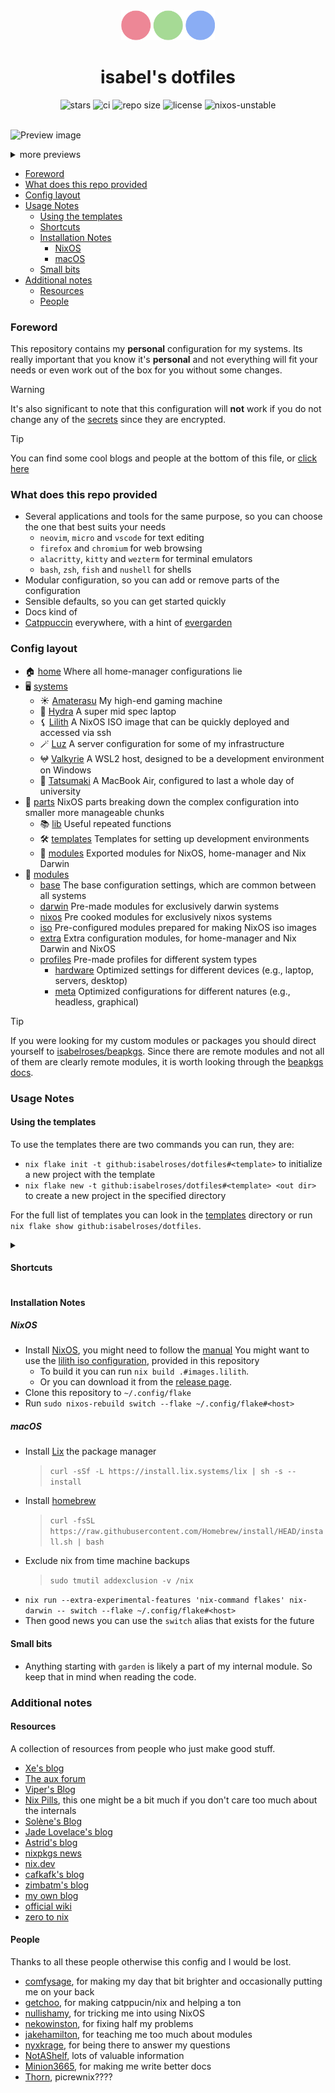 <div align="center">
  <img alt="dots" src="./dots.svg" width="150" />
  <h1>isabel's dotfiles</h1>

  <img alt="stars" src="https://img.shields.io/github/stars/isabelroses/dotfiles?color=f5c2e7&labelColor=303446&style=for-the-badge&logo=starship&logoColor=f5c2e7" />
  <img alt="ci" src="https://img.shields.io/github/actions/workflow/status/isabelroses/dotfiles/check.yml?label=build&color=a6e3a1&labelColor=303446&style=for-the-badge&logo=github&logoColor=a6e3a1" />
  <img alt="repo size" src="https://img.shields.io/github/repo-size/isabelroses/dotfiles?color=fab387&labelColor=303446&style=for-the-badge&logo=github&logoColor=fab387" />
  <img alt="license" src="https://img.shields.io/static/v1.svg?style=for-the-badge&label=License&message=GPL-3&logoColor=ca9ee6&colorA=313244&colorB=cba6f7" />
  <img alt="nixos-unstable" src="https://img.shields.io/badge/NixOS-unstable-blue.svg?style=for-the-badge&labelColor=303446&logo=NixOS&logoColor=white&color=91D7E3" />
</div>

<br />

![Preview image](./images/main.png)

<details>
   <summary>more previews</summary>

   <p align="center">
      light mode
      <img src="./images/lightmode.png" width="800px" />
   </p>

   <p align="center">
      wezterm + chromium
      <img src="./images/blur.png" width="800px" />
   </p>

   <p align="center">
      neovim
      <img src="./images/nvim.png" width="800px" />
   </p>
</details>

<!--toc:start-->

- [Foreword](#foreword)
- [What does this repo provided](#what-does-this-repo-provided)
- [Config layout](#config-layout)
- [Usage Notes](#usage-notes)
  - [Using the templates](#using-the-templates)
  - [Shortcuts](#shortcuts)
  - [Installation Notes](#installation-notes)
    - [NixOS](#nixos)
    - [macOS](#macos)
  - [Small bits](#small-bits)
- [Additional notes](#additional-notes)
  - [Resources](#resources)
  - [People](#people)

<!--toc:end-->

### Foreword

This repository contains my **personal** configuration for my systems. Its really important that you know it's **personal** and not everything will fit your needs or even work out of the box for you without some changes.

> [!WARNING]
> It's also significant to note that this configuration will **not** work if you do not change any of the [secrets](../secrets) since they are encrypted.

> [!TIP]
> You can find some cool blogs and people at the bottom of this file, or [click here](#additional-notes)

### What does this repo provided

- Several applications and tools for the same purpose, so you can choose the one that best suits your needs
  - `neovim`, `micro` and `vscode` for text editing
  - `firefox` and `chromium` for web browsing
  - `alacritty`, `kitty` and `wezterm` for terminal emulators
  - `bash`, `zsh`, `fish` and `nushell` for shells
- Modular configuration, so you can add or remove parts of the configuration
- Sensible defaults, so you can get started quickly
- Docs kind of
- [Catppuccin](https://github.com/catppuccin/catppucin) everywhere, with a hint of [evergarden](https://github.com/comfysage/evergarden)

### Config layout

- 🏠 [home](../home/) Where all home-manager configurations lie
- 🖥️ [systems](../systems/)
  - ☀️ [Amaterasu](../systems/amatarasu/) My high-end gaming machine
  - 🐉 [Hydra](../systems/hydra/) A super mid spec laptop
  - ⚸ [Lilith](../systems/lilith/) A NixOS ISO image that can be quickly deployed and accessed via ssh
  - 🪄 [Luz](../systems/luz/) A server configuration for some of my infrastructure
  - 𖤍 [Valkyrie](../systems/valkyrie/) A WSL2 host, designed to be a development environment on Windows
  - 💮 [Tatsumaki](../systems/tatsumaki/) A MacBook Air, configured to last a whole day of university
- 🧩 [parts](../parts/) NixOS parts breaking down the complex configuration into smaller more manageable chunks
  - 📚 [lib](../parts/lib/) Useful repeated functions
  - 🛠️ [templates](../parts/templates/) Templates for setting up development environments
  - 👾 [modules](../parts/modules/) Exported modules for NixOS, home-manager and Nix Darwin
- 🔌 [modules](../modules/)
  - [base](../modules/base/) The base configuration settings, which are common between all systems
  - [darwin](../modules/darwin/) Pre-made modules for exclusively darwin systems
  - [nixos](../modules/nixos/) Pre cooked modules for exclusively nixos systems
  - [iso](../modules/iso/) Pre-configured modules prepared for making NixOS iso images
  - [extra](../modules/extra) Extra configuration modules, for home-manager and Nix Darwin and NixOS
  - [profiles](../modules/profiles/) Pre-made profiles for different system types
    - [hardware](../modules/profiles/hardware) Optimized settings for different devices (e.g., laptop, servers, desktop)
    - [meta](../modules/profiles/meta) Optimized configurations for different natures (e.g., headless, graphical)

> [!TIP]
> If you were looking for my custom modules or packages you should direct yourself to [isabelroses/beapkgs](https://github.com/isabelroses/beapkgs). Since there are remote modules and not all of them are clearly remote modules, it is worth looking through the [beapkgs docs](https://isabelroses.github.io/beapkgs/).

### Usage Notes

#### Using the templates

To use the templates there are two commands you can run, they are:

- `nix flake init -t github:isabelroses/dotfiles#<template>` to initialize a new project with the template
- `nix flake new -t github:isabelroses/dotfiles#<template> <out dir>` to create a new project in the specified directory

For the full list of templates you can look in the [templates](../parts/templates/) directory or run `nix flake show github:isabelroses/dotfiles`.

<details>
<summary>

#### Shortcuts

</summary>

| SKHD Shortcut                 | Hyprland Shortcut               | What it does               |
| ----------------------------- | ------------------------------- | -------------------------- |
| <kbd>CMD+RETURN</kbd>         | <kbd>SUPER+RETURN</kbd>         | open terminal              |
|                               | <kbd>SUPER+B</kbd>              | open browser               |
|                               | <kbd>SUPER+C</kbd>              | open editor                |
|                               | <kbd>SUPER+O</kbd>              | open notes                 |
|                               | <kbd>SUPER+E</kbd>              | open file manager          |
| <kbd>CMD+Q</kbd>              | <kbd>SUPER+Q</kbd>              | quit                       |
| <kbd>CMD+D</kbd>              | <kbd>SUPER+D</kbd>              | launcher                   |
|                               | <kbd>SUPER+F</kbd>              | full screen                |
| <kbd>CMD+CTRL+[number]</kbd>  | <kbd>SUPER+[number]</kbd>       | open workspace [number]    |
| <kbd>CMD+SHIFT+[number]</kbd> | <kbd>SUPER+SHIFT+[number]</kbd> | move to workspace [number] |

</details>

#### Installation Notes

##### NixOS

- Install [NixOS](https://nixos.org/download), you might need to follow the [manual](https://nixos.org/manual/nixos/stable/index.html#sec-installation)
  You might want to use the [lilith iso configuration](../hosts/lilith/), provided in this repository
  - To build it you can run `nix build .#images.lilith`.
  - Or you can download it from the [release page](https://github.com/isabelroses/dotfiles/releases/latest).
- Clone this repository to `~/.config/flake`
- Run `sudo nixos-rebuild switch --flake ~/.config/flake#<host>`

##### macOS

- Install [Lix](https://lix.systems/install/) the package manager
  > `curl -sSf -L https://install.lix.systems/lix | sh -s -- install`
- Install [homebrew](https://brew.sh/)
  > `curl -fsSL https://raw.githubusercontent.com/Homebrew/install/HEAD/install.sh | bash`
- Exclude nix from time machine backups
  > `sudo tmutil addexclusion -v /nix`
- `nix run --extra-experimental-features 'nix-command flakes' nix-darwin -- switch --flake ~/.config/flake#<host>`
- Then good news you can use the `switch` alias that exists for the future

#### Small bits

- Anything starting with `garden` is likely a part of my internal module. So keep that in mind when reading the code.

### Additional notes

#### Resources

A collection of resources from people who just make good stuff.

- [Xe's blog](https://xeiaso.net/blog/)
- [The aux forum](https://forum.aux.computer/)
- [Viper's Blog](https://ayats.org/)
- [Nix Pills](https://nixos.org/guides/nix-pills/), this one might be a bit much if you don't care too much about the internals
- [Solène's Blog](https://dataswamp.org/~solene)
- [Jade Lovelace's blog](https://jade.fyi/)
- [Astrid's blog](https://astrid.tech/t/nixos)
- [nixpkgs news](https://nixpkgs.news/)
- [nix.dev](https://nix.dev/)
- [cafkafk's blog](https://cafkafk.dev/)
- [zimbatm's blog](https://zimbatm.com/notes)
- [my own blog](https://isabelroses.com/blog/tag/nix)
- [official wiki](https://wiki.nixos.org/wiki/NixOS_Wiki)
- [zero to nix](https://zero-to-nix.com/start)

#### People

Thanks to all these people otherwise this config and I would be lost.

- [comfysage](https://github.com/comfysage), for making my day that bit brighter and occasionally putting me on your back
- [getchoo](https://github.com/getchoo), for making catppucin/nix and helping a ton
- [nullishamy](https://github.com/nullishamy), for tricking me into using NixOS
- [nekowinston](https://github.com/nekowinston), for fixing half my problems
- [jakehamilton](https://github.com/jakehamilton), for teaching me too much about modules
- [nyxkrage](https://github.com/nyxkrage), for being there to answer my questions
- [NotAShelf](https://github.com/notashelf), lots of valuable information
- [Minion3665](https://github.com/Minion3665), for making me write better docs
- [Thorn](https://git.avery.garden/thorn), picrewnix????
